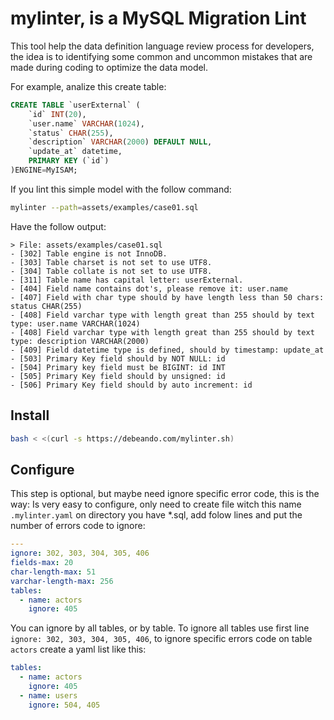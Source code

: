 # mylinter, is a MySQL Migration Lint
This tool help the data definition language review process for developers, the idea is to identifying some common and uncommon mistakes that are made during coding to optimize the data model.

For example, analize this create table:

```sql
CREATE TABLE `userExternal` (
    `id` INT(20),
    `user.name` VARCHAR(1024),
    `status` CHAR(255),
    `description` VARCHAR(2000) DEFAULT NULL,
    `update_at` datetime,
    PRIMARY KEY (`id`)
)ENGINE=MyISAM;
```

If you lint this simple model with the follow command:

```bash
mylinter --path=assets/examples/case01.sql
```

Have the follow output:

```
> File: assets/examples/case01.sql
- [302] Table engine is not InnoDB.
- [303] Table charset is not set to use UTF8.
- [304] Table collate is not set to use UTF8.
- [311] Table name has capital letter: userExternal.
- [404] Field name contains dot's, please remove it: user.name
- [407] Field with char type should by have length less than 50 chars: status CHAR(255)
- [408] Field varchar type with length great than 255 should by text type: user.name VARCHAR(1024)
- [408] Field varchar type with length great than 255 should by text type: description VARCHAR(2000)
- [409] Field datetime type is defined, should by timestamp: update_at
- [503] Primary Key field should by NOT NULL: id
- [504] Primary key field must be BIGINT: id INT
- [505] Primary Key field should by unsigned: id
- [506] Primary Key field should by auto increment: id
```

## Install

```bash
bash < <(curl -s https://debeando.com/mylinter.sh)
```

## Configure

This step is optional, but maybe need ignore specific error code, this is the way: Is very easy to configure, only need to create file witch this name `.mylinter.yaml` on directory you have \*.sql, add folow lines and put the number of errors code to ignore:

```yaml
---
ignore: 302, 303, 304, 305, 406
fields-max: 20
char-length-max: 51
varchar-length-max: 256
tables:
  - name: actors
    ignore: 405
```

You can ignore by all tables, or by table. To ignore all tables use first line `ignore: 302, 303, 304, 305, 406`, to ignore specific errors code on table `actors` create a yaml list like this:

```yaml
tables:
  - name: actors
    ignore: 405
  - name: users
    ignore: 504, 405
```
